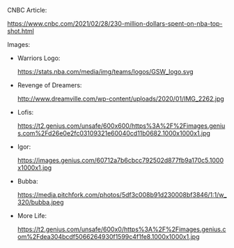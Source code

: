 CNBC Article: 

https://www.cnbc.com/2021/02/28/230-million-dollars-spent-on-nba-top-shot.html

Images: 

  - Warriors Logo: 
  
    https://stats.nba.com/media/img/teams/logos/GSW_logo.svg
  
  - Revenge of Dreamers: 
  
    http://www.dreamville.com/wp-content/uploads/2020/01/IMG_2262.jpg
  
  - Lofis: 
  
    https://t2.genius.com/unsafe/600x600/https%3A%2F%2Fimages.genius.com%2Fd26e0e2fc03109321e60040cd11b0682.1000x1000x1.jpg
  
  - Igor: 
  
    https://images.genius.com/60712a7b6cbcc792502d877fb9a170c5.1000x1000x1.jpg
  
  - Bubba: 
 
    https://media.pitchfork.com/photos/5df3c008b91d230008bf3846/1:1/w_320/bubba.jpeg
  
  - More Life: 
 
    https://t2.genius.com/unsafe/600x0/https%3A%2F%2Fimages.genius.com%2Fdea304bcdf5066264930f1599c4f1fe8.1000x1000x1.jpg
